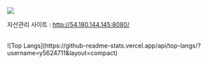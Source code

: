 <div>
  <img src="https://capsule-render.vercel.app/api?height=300&text=자산%20관리&desc=포트폴리오&fontColor=white" />
</div>

자산관리 사이트 : http://54.180.144.145:8080/



<br>
  ![Top Langs](https://github-readme-stats.vercel.app/api/top-langs/?username=y5624711&layout=compact)

